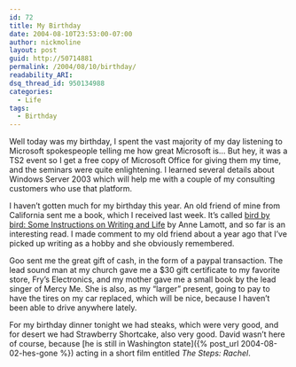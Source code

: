```yaml
---
id: 72
title: My Birthday
date: 2004-08-10T23:53:00-07:00
author: nickmoline
layout: post
guid: http://50714881
permalink: /2004/08/10/birthday/
readability_ARI:
dsq_thread_id: 950134988
categories:
  - Life
tags:
  - Birthday
---
```

Well today was my birthday, I spent the vast majority of my day listening to Microsoft spokespeople telling me how great Microsoft is&#8230; But hey, it was a TS2 event so I get a free copy of Microsoft Office for giving them my time, and the seminars were quite enlightening. I learned several details about Windows Server 2003 which will help me with a couple of my consulting customers who use that platform.

<!--more-->

I haven&#8217;t gotten much for my birthday this year. An old friend of mine from California sent me a book, which I received last week. It&#8217;s called [bird by bird: Some Instructions on Writing and Life](http://www.amazon.com/exec/obidos/ASIN/0385480016/nickdotpro-20) by Anne Lamott, and so far is an interesting read. I made comment to my old friend about a year ago that I&#8217;ve picked up writing as a hobby and she obviously remembered.

Goo sent me the great gift of cash, in the form of a paypal transaction. The lead sound man at my church gave me a $30 gift certificate to my favorite store, Fry&#8217;s Electronics, and my mother gave me a small book by the lead singer of Mercy Me. She is also, as my &#8220;larger&#8221; present, going to pay to have the tires on my car replaced, which will be nice, because I haven&#8217;t been able to drive anywhere lately.

For my birthday dinner tonight we had steaks, which were very good, and for desert we had Strawberry Shortcake, also very good. David wasn&#8217;t here of course, because [he is still in Washington state]({% post_url 2004-08-02-hes-gone %}) acting in a short film entitled _The Steps: Rachel_.